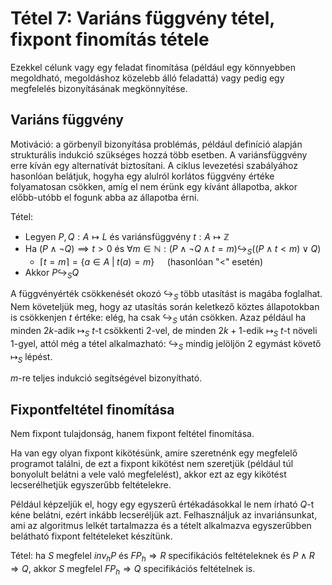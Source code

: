 # Tétel 7: Variáns függvény tétel, fixpont finomítás tétele

Ezekkel célunk vagy egy feladat finomítása (például egy könnyebben megoldható, megoldáshoz közelebb álló feladattá) vagy pedig egy megfelelés bizonyításának megkönnyítése.

## Variáns függvény

Motiváció: a görbenyíl bizonyítása problémás, például definíció alapján strukturális indukció szükséges hozzá több esetben. A variánsfüggvény erre kíván egy alternatívát biztosítani. A ciklus levezetési szabályához hasonlóan belátjuk, hogyha egy alulról korlátos függvény értéke folyamatosan csökken, amíg el nem érünk egy kívánt állapotba, akkor előbb-utóbb el fogunk abba az állapotba érni.

Tétel:

- Legyen $P,Q : A \mapsto L$ és variánsfüggvény $t : A \mapsto \mathbb{Z}$
- Ha $(P \land \neg Q) \implies t>0$ és $\forall m \in \mathbb{N}: (P \land \neg Q \land t=m) \hookrightarrow_S ((P \land t<m) \lor Q)$
  - $\lceil t = m \rceil = \{a \in A \;|\; t(a) = m\}\quad$ (hasonlóan "$<$" esetén)
- Akkor $P \hookrightarrow_S Q$

A függvényérték csökkenését okozó $\hookrightarrow_S$ több utasítást is magába foglalhat. Nem követeljük meg, hogy az utasítás során keletkező köztes állapotokban is csökkenjen $t$ értéke: elég, ha csak $\hookrightarrow_S$ után csökken. Azaz például ha minden $2k$-adik $\mapsto_S$ $t$-t csökkenti 2-vel, de minden $2k+1$-edik $\mapsto_S$ $t$-t növeli 1-gyel, attól még a tétel alkalmazható: $\hookrightarrow_S$ mindig jelöljön 2 egymást követő $\mapsto_S$ lépést.

$m$-re teljes indukció segítségével bizonyítható.

## Fixpontfeltétel finomítása

Nem fixpont tulajdonság, hanem fixpont feltétel finomítása.

Ha van egy olyan fixpont kikötésünk, amire szeretnénk egy megfelelő programot találni, de ezt a fixpont kikötést nem szeretjük (például túl bonyolult belátni a vele való megfelelést), akkor ezt az egy kikötést lecserélhetjük egyszerűbb feltételekre.

Például képzeljük el, hogy egy egyszerű értékadásokkal le nem írható $Q$-t kéne belátni, ezért inkább lecseréljük azt. Felhasználjuk az invariánsunkat, ami az algoritmus lelkét tartalmazza és a tételt alkalmazva egyszerűbben belátható fixpont feltételeket készítünk.

Tétel: ha $S$ megfelel $inv_h P$ és $FP_h \Rightarrow R$ specifikációs feltételeknek és $P \land R \Rightarrow Q$, akkor $S$ megfelel $FP_h \Rightarrow Q$ specifikációs feltételnek is.
